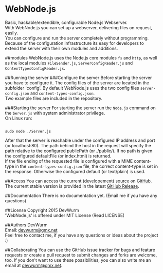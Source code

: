 # WebNode.js
Basic, hackable/extendible, configurable Node.js Webserver.<br>
With WebNode.js you can set up a webserver, delivering files on request, easily.<br>
You can configure and run the server completely without programming.<br>
Because of the configuration infrastructure its easy for developers to extend the
server with their own
modules and additions.

##modules
WebNode.js uses the Node.js core modules <code>fs</code> and <code>http</code>, as well
as the local modules <code>FileSender.js</code>, <code>ServerConfigReader.js</code> and
<code>ContentTypesConfigReader.js</code>.

##Running the server
###Configure the server
Before starting the server you have to configure it. The config files of the server are
located in the subfolder 'config'. By default WebNode.js uses the two config files
<code>server-config.json</code> and <code>content-types-config.json</code>.<br>
Two example files are included in the repository.

###Starting the server
For starting the server run the <code>Node.js</code> command on the <code>Server.js</code>
with system administrator privilege.<br>
On Linux run:
<pre><code>
sudo node ./Server.js
</code></pre>
After that the server is reachable under the configured IP address and port (or localhost:80). The path behind the
host in the request will specify the path relative to the configured publicPath (or ./public/). If no path
is given the configured defaultFile (or index.html) is returned.<br>
If the file ending of the requested file is configured with a MIME content-type in the
<code>content-types-config.json</code> file, the correct content-type is set in the response. Otherwise the
configured default (or text/plain) is used.

##Access
You can access the current (developement) source on <a href="https://github.com/DevWurm/WebNode.js/">GitHub</a>. The
current stable version is provided in the latest <a href="https://github.com/DevWurm/WebNode.js/releases">GitHub Release</a>.

##Documentation
There is no documentation yet. (Email me if you have any questions)

##License
Copyright 2015 DevWurm<br>
'WebNode.js' is offered under MIT License (Read LICENSE)

##Authors
DevWurm<br>
Email: <a href='mailto:devwurm@gmx.net'>devwurm@gmx.net</a><br>
Feel free to contact me, if you have any questions or ideas about the project :)

##Collaborating
You can use the GitHub issue tracker for bugs and feature requests or create a pull request to submit
changes and forks are welcome, too.
If you don't want to use these possibilities, you can also write me an email at
<a href='mailto:devwurm@gmx.net'>devwurm@gmx.net</a>.
